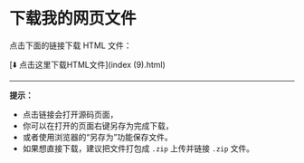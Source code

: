 # 下载我的网页文件

点击下面的链接下载 HTML 文件：

[⬇️ 点击这里下载HTML文件](index (9).html)

---

**提示：**  
- 点击链接会打开源码页面，  
- 你可以在打开的页面右键另存为完成下载，  
- 或者使用浏览器的“另存为”功能保存文件。  
- 如果想直接下载，建议把文件打包成 `.zip` 上传并链接 `.zip` 文件。
